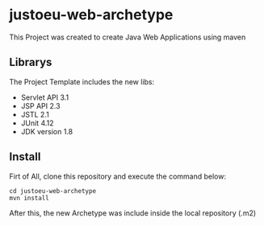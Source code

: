 # justoeu-web-archetype
This Project was created to create Java Web Applications using maven

## Librarys
The Project Template includes the new libs:

* Servlet API 3.1
* JSP API 2.3
* JSTL 2.1
* JUnit 4.12
* JDK version 1.8

## Install
Firt of All, clone this repository and execute the command below:

```
cd justoeu-web-archetype
mvn install
```

After this, the new Archetype was include inside the local repository (.m2)
